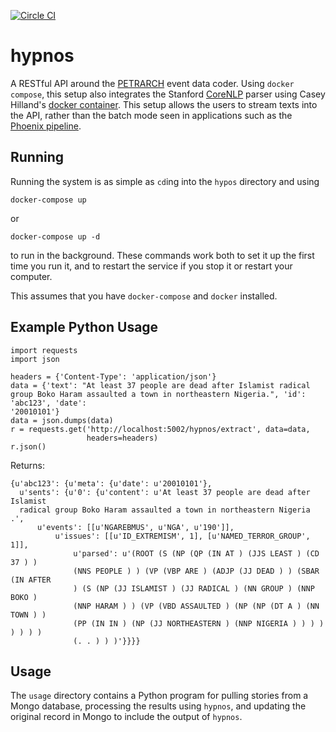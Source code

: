 [![Circle CI](https://circleci.com/gh/caerusassociates/hypnos.svg?style=svg)](https://circleci.com/gh/caerusassociates/hypnos)

hypnos
======

A RESTful API around the [PETRARCH](https://github.com/openeventdata/petrarch)
event data coder. Using `docker compose`, this setup also integrates the 
Stanford [CoreNLP](http://nlp.stanford.edu/software/corenlp.shtml) parser
using Casey Hilland's [docker container](https://github.com/chilland/ccNLP).
This setup allows the users to stream texts into the API, rather than the 
batch mode seen in applications such as the [Phoenix pipeline](https://github.com/openeventdata/phoenix_pipeline).

Running
-------

Running the system is as simple as `cd`ing into the `hypos` directory and using

`docker-compose up`

or 

`docker-compose up -d`

to run in the background. These commands work both to set it up the first time
you run it, and to restart the service if you stop it or restart your computer.

This assumes that you have `docker-compose` and `docker` installed.

Example Python Usage
-----

```
import requests
import json

headers = {'Content-Type': 'application/json'}
data = {'text': "At least 37 people are dead after Islamist radical group Boko Haram assaulted a town in northeastern Nigeria.", 'id': 'abc123', 'date':
'20010101'}
data = json.dumps(data)
r = requests.get('http://localhost:5002/hypnos/extract', data=data,
                 headers=headers)
r.json()
```

Returns:

```
{u'abc123': {u'meta': {u'date': u'20010101'},
  u'sents': {u'0': {u'content': u'At least 37 people are dead after Islamist
  radical group Boko Haram assaulted a town in northeastern Nigeria .',
      u'events': [[u'NGAREBMUS', u'NGA', u'190']],
          u'issues': [[u'ID_EXTREMISM', 1], [u'NAMED_TERROR_GROUP', 1]],
              u'parsed': u'(ROOT (S (NP (QP (IN AT ) (JJS LEAST ) (CD 37 ) )
              (NNS PEOPLE ) ) (VP (VBP ARE ) (ADJP (JJ DEAD ) ) (SBAR (IN AFTER
              ) (S (NP (JJ ISLAMIST ) (JJ RADICAL ) (NN GROUP ) (NNP BOKO )
              (NNP HARAM ) ) (VP (VBD ASSAULTED ) (NP (NP (DT A ) (NN TOWN ) )
              (PP (IN IN ) (NP (JJ NORTHEASTERN ) (NNP NIGERIA ) ) ) ) ) ) ) )
              (. . ) ) )'}}}}
```

Usage
-----

The `usage` directory contains a Python program for pulling stories from a
Mongo database, processing the results using `hypnos`, and updating the
original record in Mongo to include the output of `hypnos`.
